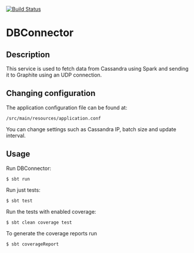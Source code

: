 [![Build Status](https://travis-ci.com/flygare/QvantelDBConnector.svg?token=B6YLB31LLNNKsSzKXpCe&branch=master)](https://travis-ci.com/flygare/QvantelDBConnector)

# DBConnector
## Description
This service is used to fetch data from Cassandra using Spark and sending it to Graphite using an UDP connection.

## Changing configuration
The application configuration file can be found at:
```
/src/main/resources/application.conf
```
You can change settings such as Cassandra IP, batch size and update interval.

## Usage
Run DBConnector:
```
$ sbt run
```

Run just tests:
```
$ sbt test
```

Run the tests with enabled coverage:
```
$ sbt clean coverage test
```

To generate the coverage reports run
```
$ sbt coverageReport
```
